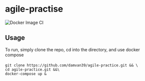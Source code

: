 # agile-practise
![Docker Image CI](https://github.com/damvan39/agile-practise/workflows/Docker%20Image%20CI/badge.svg)
## Usage
To run, simply clone the repo, cd into the directory, and use docker compose
#### 
````
git clone https://github.com/damvan39/agile-practice.git && \
cd agile-practice.git &&\
docker-compose up &
````
